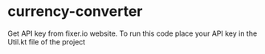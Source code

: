 # currency-converter
Get API key from fixer.io website.
To run this code place your API key in the Util.kt file of the project
